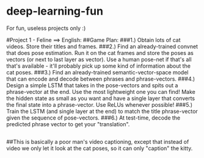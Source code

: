 # deep-learning-fun
For fun, useless projects only :)

#Project 1 - Feline ==> English:
##Game Plan:
###1.) Obtain lots of cat videos.  Store their titles and frames.
###2.) Find an already-trained convnet that does pose estimation.  Run it on the cat frames and store the poses as vectors (or next to last layer as vector).  Use a human pose-net if that's all that's available - it'll probably pick up some kind of information about the cat poses.
###3.) Find an already-trained semantic-vector-space model that can encode and decode between phrases and phrase-vectors.
###4.) Design a simple LSTM that takes in the pose-vectors and spits out a phrase-vector at the end.  Use the most lightweight one you can find!  Make the hidden state as small as you want and have a single layer that converts the final state into a phrase-vector.  Use ReLUs whenever possible!
###5.) Train the LSTM (and single layer at the end) to match the title phrase-vector given the sequence of pose-vectors.
###6.) At test-time, decode the predicted phrase vector to get your "translation".
##
##This is basically a poor man's video captioning, except that instead of video we only let it look at the cat poses, so it can only "caption" the kitty.
